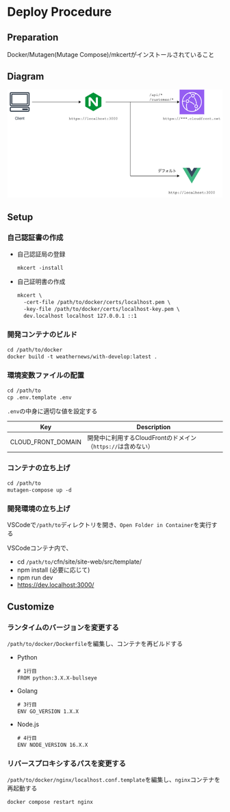 # Deploy Procedure

## Preparation
Docker/Mutagen(Mutage Compose)/mkcertがインストールされていること

## Diagram
![develop.png](../diagram/develop.png)

## Setup
### 自己認証書の作成
- 自己認証局の登録
  ```
  mkcert -install
  ```

- 自己証明書の作成
  ```
  mkcert \
    -cert-file /path/to/docker/certs/localhost.pem \
    -key-file /path/to/docker/certs/localhost-key.pem \
    dev.localhost localhost 127.0.0.1 ::1
  ```

### 開発コンテナのビルド
```
cd /path/to/docker
docker build -t weathernews/with-develop:latest .
```

### 環境変数ファイルの配置
```
cd /path/to
cp .env.template .env
```

`.env`の中身に適切な値を設定する

Key|Description
---|-----------
CLOUD_FRONT_DOMAIN|開発中に利用するCloudFrontのドメイン（`https://`は含めない）

### コンテナの立ち上げ
```
cd /path/to
mutagen-compose up -d
```

### 開発環境の立ち上げ
VSCodeで`/path/to`ディレクトリを開き、`Open Folder in Container`を実行する

VSCodeコンテナ内で、 
- cd `/path/to/`cfn/site/site-web/src/template/
- npm install (必要に応じて)
- npm run dev
- https://dev.localhost:3000/

## Customize
### ランタイムのバージョンを変更する
`/path/to/docker/Dockerfile`を編集し、コンテナを再ビルドする

- Python
  ```
  # 1行目
  FROM python:3.X.X-bullseye
  ```

- Golang
  ```
  # 3行目
  ENV GO_VERSION 1.X.X
  ```

- Node.js
  ```
  # 4行目
  ENV NODE_VERSION 16.X.X
  ```

### リバースプロキシするパスを変更する
`/path/to/docker/nginx/localhost.conf.template`を編集し、`nginx`コンテナを再起動する

```
docker compose restart nginx
```
